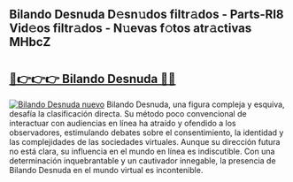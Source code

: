## Bilando Desnuda D𝚎sn𝚞dos filtr𝚊dos - Parts-RI8 Vid𝚎os filtr𝚊dos - N𝚞evas f𝚘tos atr𝚊ctivas MHbcZ

# <h2><a href="http://mb3pezw.tromn.icu/?c=Bilando+Desnuda">🔗👉👉👉 Bilando Desnuda 🔗🔗</a></h2>

[![Bilando Desnuda nuevo](https://i.imgur.com/pEAQMta.gif)](http://mb3pezw.tromn.icu/?c=Bilando+Desnuda)
Bilando Desnuda, una figura compleja y esquiva, desafía la clasificación directa. Su método poco convencional de interactuar con audiencias en línea ha atraído y ofendido a los observadores, estimulando debates sobre el consentimiento, la identidad y las complejidades de las sociedades virtuales. Aunque su dirección futura no está clara, su influencia en el mundo en línea es indiscutible. Con una determinación inquebrantable y un cautivador innegable, la presencia de Bilando Desnuda en el mundo virtual es incontenible.
